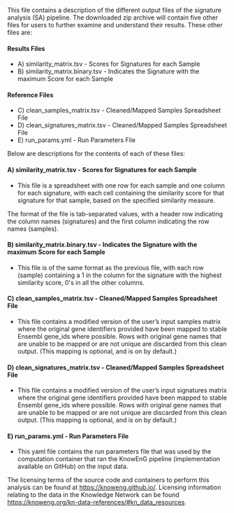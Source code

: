 This file contains a description of the different output files of the signature analysis (SA) pipeline. The downloaded zip archive will contain five other files for users to further examine and understand their results.  These other files are:

#### Results Files
- A) similarity_matrix.tsv - Scores for Signatures for each Sample
- B) similarity_matrix.binary.tsv - Indicates the Signature with the maximum Score for each Sample

#### Reference Files
- C) clean_samples_matrix.tsv - Cleaned/Mapped Samples Spreadsheet File
- D) clean_signatures_matrix.tsv - Cleaned/Mapped Samples Spreadsheet File
- E) run_params.yml - Run Parameters File

Below are descriptions for the contents of each of these files:

#### A) similarity_matrix.tsv - Scores for Signatures for each Sample
- This file is a spreadsheet with one row for each sample and one column for each signature, with each cell containing the similarity score for that signature for that sample, based on the specified similarity measure.

The format of the file is tab-separated values, with a header row indicating the column names (signatures) and the first column indicating the row names (samples).

#### B) similarity_matrix.binary.tsv - Indicates the Signature with the maximum Score for each Sample
- This file is of the same format as the previous file, with each row (sample) containing a 1 in the column for the signature with the highest similarity score, 0's in all the other columns.

#### C) clean_samples_matrix.tsv - Cleaned/Mapped Samples Spreadsheet File
- This file contains a modified version of the user’s input samples matrix where the original gene identifiers provided have been mapped to stable Ensembl gene_ids where possible.  Rows with original gene names that are unable to be mapped or are not unique are discarded from this clean output.  (This mapping is optional, and is on by default.)

#### D) clean_signatures_matrix.tsv - Cleaned/Mapped Samples Spreadsheet File
- This file contains a modified version of the user’s input signatures matrix where the original gene identifiers provided have been mapped to stable Ensembl gene_ids where possible.  Rows with original gene names that are unable to be mapped or are not unique are discarded from this clean output.  (This mapping is optional, and is on by default.)

#### E) run_params.yml - Run Parameters File
- This yaml file contains the run parameters file that was used by the computation container that ran the KnowEnG pipeline (implementation available on GitHub) on the input data.

The licensing terms of the source code and containers to perform this analysis can be found at https://knoweng.github.io/. Licensing information relating to the data in the Knowledge Network can be found https://knoweng.org/kn-data-references/#kn_data_resources.
